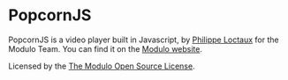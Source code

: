 PopcornJS
=====

PopcornJS is a video player built in Javascript, by [Philippe Loctaux](https://github.com/loctauxphilippe) for the Modulo Team. You can find it on the [Modulo website](https://moduloproject.github.io/popcornjs/).

Licensed by the [The Modulo Open Source License](https://github.com/moduloteam/MOSL).

